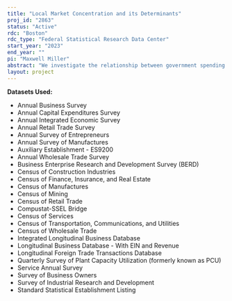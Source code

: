 ```yaml
---
title: "Local Market Concentration and its Determinants"
proj_id: "2863"
status: "Active"
rdc: "Boston"
rdc_type: "Federal Statistical Research Data Center"
start_year: "2023"
end_year: ""
pi: "Maxwell Miller"
abstract: "We investigate the relationship between government spending shocks and product-market concentration at the local level using data from the Longitudinal Business Database and the associated economic censuses from the Census Bureau. To estimate causal effects of local government spending, we exploit the fact that many federal spending programs to local areas depend on local population levels, and that local population is estimated with two different methodologies depending on whether the year is a Census or a non-Census year. Our preliminary findings suggest a permanent increase in local product-market concentration following positive shocks to government spending. We then develop a model in the spirit of Aghion and Howitt (1992) where competition discourages laggard firms from innovating but encourages neck-and-neck firms to innovate. Together with the effect of competition on the equilibrium industry structure, we provide the conditions under which a permanent increase in government spending leads to higher industry concentration. We then expect to show that these theoretical conditions hold in the data. Our results shed light on the unintended consequences of increased government spending, and its potential relationship to increasing concentration and profits in the United States."
layout: project
---
```


**Datasets Used:**

  - Annual Business Survey 
  - Annual Capital Expenditures Survey 
  - Annual Integrated Economic Survey 
  - Annual Retail Trade Survey 
  - Annual Survey of Entrepreneurs 
  - Annual Survey of Manufactures 
  - Auxiliary Establishment - ES9200 
  - Annual Wholesale Trade Survey 
  - Business Enterprise Research and Development Survey (BERD) 
  - Census of Construction Industries 
  - Census of Finance, Insurance, and Real Estate 
  - Census of Manufactures 
  - Census of Mining 
  - Census of Retail Trade 
  - Compustat-SSEL Bridge 
  - Census of Services 
  - Census of Transportation, Communications, and Utilities 
  - Census of Wholesale Trade 
  - Integrated Longitudinal Business Database 
  - Longitudinal Business Database - With EIN and Revenue 
  - Longitudinal Foreign Trade Transactions Database 
  - Quarterly Survey of Plant Capacity Utilization (formerly known as PCU) 
  - Service Annual Survey 
  - Survey of Business Owners 
  - Survey of Industrial Research and Development 
  - Standard Statistical Establishment Listing 

